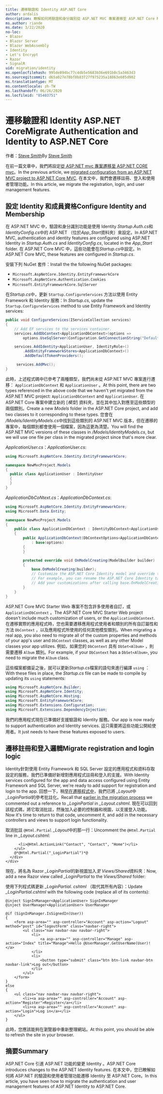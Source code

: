 ```yaml
---
title: 遷移驗證和 Identity ASP.NET Core
author: ardalis
description: 瞭解如何將驗證和身分識別從 ASP.NET MVC 專案遷移至 ASP.NET Core MVC 專案。
ms.author: riande
ms.date: 3/22/2020
no-loc:
- Blazor
- Blazor Server
- Blazor WebAssembly
- Identity
- Let's Encrypt
- Razor
- SignalR
uid: migration/identity
ms.openlocfilehash: 995de894bc77c4db5e5683b36e691b0c5a3463d3
ms.sourcegitcommit: d65a027e78bf0b83727f975235a18863e685d902
ms.translationtype: MT
ms.contentlocale: zh-TW
ms.lasthandoff: 06/26/2020
ms.locfileid: "85403751"
---
```

# <a name="migrate-authentication-and-identity-to-aspnet-core"></a><span data-ttu-id="2adef-103">遷移驗證和 Identity ASP.NET Core</span><span class="sxs-lookup"><span data-stu-id="2adef-103">Migrate Authentication and Identity to ASP.NET Core</span></span>

<span data-ttu-id="2adef-104">作者：[Steve Smith](https://ardalis.com/)</span><span class="sxs-lookup"><span data-stu-id="2adef-104">By [Steve Smith](https://ardalis.com/)</span></span>

<span data-ttu-id="2adef-105">在前一篇文章中，我們將設定[從 ASP.NET mvc 專案遷移至 ASP.NET CORE mvc](xref:migration/configuration)。</span><span class="sxs-lookup"><span data-stu-id="2adef-105">In the previous article, we [migrated configuration from an ASP.NET MVC project to ASP.NET Core MVC](xref:migration/configuration).</span></span> <span data-ttu-id="2adef-106">在本文中，我們會遷移註冊、登入和使用者管理功能。</span><span class="sxs-lookup"><span data-stu-id="2adef-106">In this article, we migrate the registration, login, and user management features.</span></span>

## <a name="configure-identity-and-membership"></a><span data-ttu-id="2adef-107">設定 Identity 和成員資格</span><span class="sxs-lookup"><span data-stu-id="2adef-107">Configure Identity and Membership</span></span>

<span data-ttu-id="2adef-108">在 ASP.NET MVC 中，驗證和身分識別功能是使用 Identity *Startup.Auth.cs*和*IdentityConfig.cs*中的 ASP.NET （位於*App_Start*資料夾）來設定。</span><span class="sxs-lookup"><span data-stu-id="2adef-108">In ASP.NET MVC, authentication and identity features are configured using ASP.NET Identity in *Startup.Auth.cs* and *IdentityConfig.cs*, located in the *App_Start* folder.</span></span> <span data-ttu-id="2adef-109">在 ASP.NET Core MVC 中，這些功能會在*Startup.cs*中設定。</span><span class="sxs-lookup"><span data-stu-id="2adef-109">In ASP.NET Core MVC, these features are configured in *Startup.cs*.</span></span>

<span data-ttu-id="2adef-110">安裝下列 NuGet 套件：</span><span class="sxs-lookup"><span data-stu-id="2adef-110">Install the the following NuGet packages:</span></span>

* `Microsoft.AspNetCore.Identity.EntityFrameworkCore`
* `Microsoft.AspNetCore.Authentication.Cookies`
* `Microsoft.EntityFrameworkCore.SqlServer`

<span data-ttu-id="2adef-111">在*Startup.cs*中，更新 `Startup.ConfigureServices` 方法以使用 Entity Framework 和 Identity 服務：</span><span class="sxs-lookup"><span data-stu-id="2adef-111">In *Startup.cs*, update the `Startup.ConfigureServices` method to use Entity Framework and Identity services:</span></span>

```csharp
public void ConfigureServices(IServiceCollection services)
{
    // Add EF services to the services container.
    services.AddDbContext<ApplicationDbContext>(options =>
        options.UseSqlServer(Configuration.GetConnectionString("DefaultConnection")));

    services.AddIdentity<ApplicationUser, IdentityRole>()
        .AddEntityFrameworkStores<ApplicationDbContext>()
        .AddDefaultTokenProviders();

     services.AddMvc();
}
```

<span data-ttu-id="2adef-112">此時，上述程式碼中已參考了兩種類型，我們尚未從 ASP.NET MVC 專案進行遷移： `ApplicationDbContext` 和 `ApplicationUser` 。</span><span class="sxs-lookup"><span data-stu-id="2adef-112">At this point, there are two types referenced in the above code that we haven't yet migrated from the ASP.NET MVC project: `ApplicationDbContext` and `ApplicationUser`.</span></span> <span data-ttu-id="2adef-113">在 ASP.NET Core 專案中建立新的 [*模型*] 資料夾，並在其中加入對應至這些類型的兩個類別。</span><span class="sxs-lookup"><span data-stu-id="2adef-113">Create a new *Models* folder in the ASP.NET Core project, and add two classes to it corresponding to these types.</span></span> <span data-ttu-id="2adef-114">您會在 */Models/IdentityModels.cs*中找到這些類別的 ASP.NET MVC 版本，但在遷移的專案中，每個類別都會使用一個檔案，因為這更為清楚。</span><span class="sxs-lookup"><span data-stu-id="2adef-114">You will find the ASP.NET MVC versions of these classes in */Models/IdentityModels.cs*, but we will use one file per class in the migrated project since that's more clear.</span></span>

<span data-ttu-id="2adef-115">*ApplicationUser.cs*：</span><span class="sxs-lookup"><span data-stu-id="2adef-115">*ApplicationUser.cs*:</span></span>

```csharp
using Microsoft.AspNetCore.Identity.EntityFrameworkCore;

namespace NewMvcProject.Models
{
  public class ApplicationUser : IdentityUser
  {
  }
}
```

<span data-ttu-id="2adef-116">*ApplicationDbCoNtext.cs*：</span><span class="sxs-lookup"><span data-stu-id="2adef-116">*ApplicationDbContext.cs*:</span></span>

```csharp
using Microsoft.AspNetCore.Identity.EntityFrameworkCore;
using Microsoft.Data.Entity;

namespace NewMvcProject.Models
{
    public class ApplicationDbContext : IdentityDbContext<ApplicationUser>
    {
        public ApplicationDbContext(DbContextOptions<ApplicationDbContext> options)
            : base(options)
        {
        }

        protected override void OnModelCreating(ModelBuilder builder)
        {
            base.OnModelCreating(builder);
            // Customize the ASP.NET Core Identity model and override the defaults if needed.
            // For example, you can rename the ASP.NET Core Identity table names and more.
            // Add your customizations after calling base.OnModelCreating(builder);
        }
    }
}
```

<span data-ttu-id="2adef-117">ASP.NET Core MVC Starter Web 專案不包含許多使用者自訂，或 `ApplicationDbContext` 。</span><span class="sxs-lookup"><span data-stu-id="2adef-117">The ASP.NET Core MVC Starter Web project doesn't include much customization of users, or the `ApplicationDbContext`.</span></span> <span data-ttu-id="2adef-118">在遷移實際的應用程式時，您也需要遷移應用程式使用者和類別的所有自訂屬性和方法 `DbContext` ，以及應用程式所使用的任何其他模型類別。</span><span class="sxs-lookup"><span data-stu-id="2adef-118">When migrating a real app, you also need to migrate all of the custom properties and methods of your app's user and `DbContext` classes, as well as any other Model classes your app utilizes.</span></span> <span data-ttu-id="2adef-119">例如，如果您的 `DbContext` 具有 `DbSet<Album>` ，則需要遷移 `Album` 類別。</span><span class="sxs-lookup"><span data-stu-id="2adef-119">For example, if your `DbContext` has a `DbSet<Album>`, you need to migrate the `Album` class.</span></span>

<span data-ttu-id="2adef-120">這些檔案都備妥之後，就可以更新*Startup.cs*檔案的語句來進行編譯 `using` ：</span><span class="sxs-lookup"><span data-stu-id="2adef-120">With these files in place, the *Startup.cs* file can be made to compile by updating its `using` statements:</span></span>

```csharp
using Microsoft.AspNetCore.Builder;
using Microsoft.AspNetCore.Identity;
using Microsoft.AspNetCore.Hosting;
using Microsoft.EntityFrameworkCore;
using Microsoft.Extensions.Configuration;
using Microsoft.Extensions.DependencyInjection;
```

<span data-ttu-id="2adef-121">我們的應用程式現在已準備好支援驗證和 Identity 服務。</span><span class="sxs-lookup"><span data-stu-id="2adef-121">Our app is now ready to support authentication and Identity services.</span></span> <span data-ttu-id="2adef-122">這只需要將這些功能公開給使用者。</span><span class="sxs-lookup"><span data-stu-id="2adef-122">It just needs to have these features exposed to users.</span></span>

## <a name="migrate-registration-and-login-logic"></a><span data-ttu-id="2adef-123">遷移註冊和登入邏輯</span><span class="sxs-lookup"><span data-stu-id="2adef-123">Migrate registration and login logic</span></span>

<span data-ttu-id="2adef-124">Identity針對使用 Entity Framework 和 SQL Server 設定的應用程式和資料存取設定的服務，我們已準備好新增對應用程式註冊和登入的支援。</span><span class="sxs-lookup"><span data-stu-id="2adef-124">With Identity services configured for the app and data access configured using Entity Framework and SQL Server, we're ready to add support for registration and login to the app.</span></span> <span data-ttu-id="2adef-125">回想一下，稍[早在遷移程式中](xref:migration/mvc#migrate-the-layout-file)，我們已將 *_Layout*中 *_LoginPartial*的參考批註化。</span><span class="sxs-lookup"><span data-stu-id="2adef-125">Recall that [earlier in the migration process](xref:migration/mvc#migrate-the-layout-file) we commented out a reference to *_LoginPartial* in *_Layout.cshtml*.</span></span> <span data-ttu-id="2adef-126">現在可以回到該程式碼，將它取消批註，然後加入必要的控制器和視圖，以支援登入功能。</span><span class="sxs-lookup"><span data-stu-id="2adef-126">Now it's time to return to that code, uncomment it, and add in the necessary controllers and views to support login functionality.</span></span>

<span data-ttu-id="2adef-127">取消批註 `@Html.Partial` *_Layout*中的那一行：</span><span class="sxs-lookup"><span data-stu-id="2adef-127">Uncomment the `@Html.Partial` line in *_Layout.cshtml*:</span></span>

```cshtml
      <li>@Html.ActionLink("Contact", "Contact", "Home")</li>
    </ul>
    @*@Html.Partial("_LoginPartial")*@
  </div>
</div>
```

<span data-ttu-id="2adef-128">現在，將名為 Razor *_LoginPartial*的新視圖加入*至 Views/Shared*資料夾：</span><span class="sxs-lookup"><span data-stu-id="2adef-128">Now, add a new Razor view called *_LoginPartial* to the *Views/Shared* folder:</span></span>

<span data-ttu-id="2adef-129">使用下列程式碼更新 *_LoginPartial. cshtml* （取代其所有內容）：</span><span class="sxs-lookup"><span data-stu-id="2adef-129">Update *_LoginPartial.cshtml* with the following code (replace all of its contents):</span></span>

```cshtml
@inject SignInManager<ApplicationUser> SignInManager
@inject UserManager<ApplicationUser> UserManager

@if (SignInManager.IsSignedIn(User))
{
    <form asp-area="" asp-controller="Account" asp-action="Logout" method="post" id="logoutForm" class="navbar-right">
        <ul class="nav navbar-nav navbar-right">
            <li>
                <a asp-area="" asp-controller="Manage" asp-action="Index" title="Manage">Hello @UserManager.GetUserName(User)!</a>
            </li>
            <li>
                <button type="submit" class="btn btn-link navbar-btn navbar-link">Log out</button>
            </li>
        </ul>
    </form>
}
else
{
    <ul class="nav navbar-nav navbar-right">
        <li><a asp-area="" asp-controller="Account" asp-action="Register">Register</a></li>
        <li><a asp-area="" asp-controller="Account" asp-action="Login">Log in</a></li>
    </ul>
}
```

<span data-ttu-id="2adef-130">此時，您應該能夠在瀏覽器中重新整理網站。</span><span class="sxs-lookup"><span data-stu-id="2adef-130">At this point, you should be able to refresh the site in your browser.</span></span>

## <a name="summary"></a><span data-ttu-id="2adef-131">摘要</span><span class="sxs-lookup"><span data-stu-id="2adef-131">Summary</span></span>

<span data-ttu-id="2adef-132">ASP.NET Core 引進 ASP.NET 功能的變更 Identity 。</span><span class="sxs-lookup"><span data-stu-id="2adef-132">ASP.NET Core introduces changes to the ASP.NET Identity features.</span></span> <span data-ttu-id="2adef-133">在本文中，您已瞭解如何將 ASP.NET 的驗證和使用者管理功能遷移 Identity 至 ASP.NET Core。</span><span class="sxs-lookup"><span data-stu-id="2adef-133">In this article, you have seen how to migrate the authentication and user management features of ASP.NET Identity to ASP.NET Core.</span></span>
